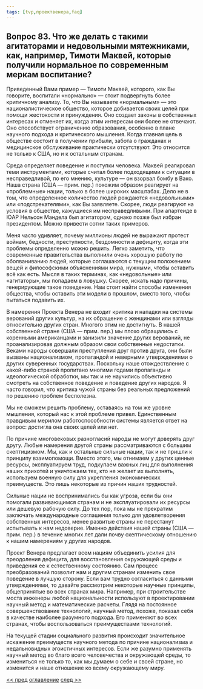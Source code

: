 ```yaml
---
tags: [tvp,проектвенера,faq]
---
```

## Вопрос 83. Что же делать с такими агитаторами и недовольными мятежниками, как, например, Тимоти Маквей, которые получили нормальное по современным меркам воспитание?

Приведенный Вами пример — Тимоти Маквей, которого, как Вы говорите, воспитали «нормально» — стоит подвергнуть более критичному анализу. То, что Вы называете «нормальным» — это националистическое общество, которое добивается своих целей при помощи жестокости и принуждения. Оно создает законы в собственных интересах и отменяет их, когда этим интересам они более не отвечают. Оно способствует ограничению образования, особенно в плане научного подхода и критического мышления. Когда главная цель в обществе состоит в получении прибыли, забота о гражданах и медицинское обслуживание практически отсутствуют. Это относится не только к США, но и к остальным странам.

Среда определяет поведение и поступки человека. Маквей реагировал теми инструментами, которые считал более подходящими к ситуации в несправедливой, по его мнению, культуре — он взорвал бомбу в Вако. Наша страна (США — прим. пер.) похожим образом реагирует на «проблемные» нации, только в более широких масштабах. Дело не в том, что определенное количество людей рождаются «недовольными» или «подстрекателями», как Вы заявляете. Скорее, люди реагируют на условия в обществе, кажущиеся им несправедливыми. При апартеиде в ЮАР Нельсон Мандела был агитатором, однако позже был избран президентом. Можно привести сотни таких примеров.

Меня часто удивляет, почему миллионы людей не выражают протест войнам, бедности, преступности, бездомности и дефициту, когда эти проблемы определенно можно решить. Легко заметить, что современные правительства выполнили очень хорошую работу по оболваниванию людей, которые соглашаются с текущим положением вещей и философскими объяснениями мира, нужными, чтобы оставить всё как есть. Мысля в таких терминах, как «недовольные» или «агитаторы», мы попадаем в ловушку. Скорее, искать надо причины, генерирующие такое поведение. Нам стоит найти способы изменения общества, чтобы оставить эти модели в прошлом, вместо того, чтобы пытаться подавить их.

В намерения Проекта Венера не входит критика и нападки на системы верований других культур, на их обращение с женщинами или взгляды относительно других стран. Многого этим не достигнуть. В нашей собственной стране (США — прим. пер.) мы плохо обращались с коренными американцами и занизили значение других верований, не проанализировав должным образом свои собственные недостатки. Веками народы совершали преступления друг против друга, они были вызваны национализмом, пропагандой и неверными утверждениями о других суверенных государствах. Поскольку наше отождествление с какой-либо страной пропитано многими годами пропаганды и идеологической обработки, мы так и не научились объективно смотреть на собственное поведение и поведение других народов. Я часто говорил, что критика чужой страны без реальных предложений по решению проблем бесполезна.

Мы не сможем решить проблему, оставаясь на том же уровне мышления, который нас к этой проблеме привел. Единственным правдивым мерилом работоспособности системы является ответ на вопрос: достигла она своих целей или нет.

По причине многовековых разногласий народы не могут доверять друг другу. Любые намерения другой страны рассматриваются с большим скептицизмом. Мы, как и остальные сильные нации, так и не пришли к принципу взаимопомощи. Вместо этого, мы отнимаем у других ценные ресурсы, эксплуатируем труд, подкупаем важных лиц для выполнения наших прихотей и уничтожаем тех, кто не желает их выполнять, используем военную силу для укрепления экономических преимуществ. Это лишь некоторые из причин наших трудностей.

Сильные нации не воспринимались бы как угроза, если бы они помогали развивающимся странам и не эксплуатировали их ресурсы или дешевую рабочую силу. До тех пор, пока мы не прекратим заключать международные соглашения только для удовлетворения собственных интересов, менее развитые страны не перестанут испытывать к нам недоверие. Именно действия нашей страны (США — прим. пер.) в течение многих лет дали почву скептическому отношению к нашим намерениям у других народов.

Проект Венера предлагает всем нациям объединить усилия для преодоления дефицита, для восстановления окружающей среды и приведения ее к естественному состоянию. Сам процесс преобразований позволит нам и другим странам изменить свое поведение в лучшую сторону. Если вам трудно согласиться с данными утверждениями, то давайте рассмотрим некоторые научные принципы, общепринятые во всех странах мира. Например, при строительстве моста инженеры любой национальности используют в проектировании научный метод и математические расчеты. Глядя на постоянное совершенствование технологий, научный метод, похоже, показал себя в качестве наиболее разумного подхода. Его применяют во всех странах, чтобы воспользоваться преимуществами технологий.

На текущей стадии социального развития происходит значительное искажение преимуществ научного метода по причине национализма и недальновидных эгоистичных интересов. Если же разумно применять научный метод во благо всего человечества и окружающей среды, то измениться не только то, как мы думаем о себе и своей стране, но изменится и наше отношение ко всему окружающему миру.

[<< пред](Вопрос%2082.%20Как%20Проект%20Венера%20относится%20к%20людям%20с%20девиантным,%20анормальным%20поведением.md) [оглавление](FAQ%20%D0%BF%D0%BE%20%D0%BF%D1%80%D0%BE%D0%B5%D0%BA%D1%82%D1%83%20%C2%AB%D0%92%D0%B5%D0%BD%D0%B5%D1%80%D0%B0%C2%BB.md) [след >>](Вопрос%2084.%20А%20как%20быть%20с%20преступлениями%20на%20почве%20ревности.md)